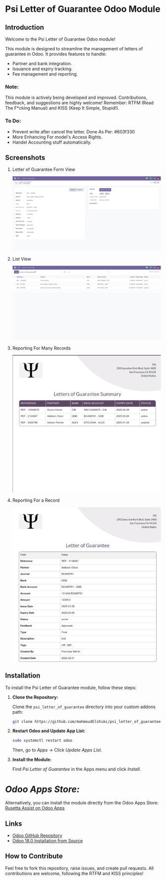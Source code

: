 # Psi Letter of Guarantee Odoo Module

## Introduction

Welcome to the Psi Letter of Guarantee Odoo module!

This module is designed to streamline the management of letters of guarantee in Odoo. It provides features to handle:

- Partner and bank integration.
- Issuance and expiry tracking.
- Fee management and reporting.

### Note:
This module is actively being developed and improved. Contributions, feedback, and suggestions are highly welcome! Remember: RTFM (Read The F*cking Manual) and KISS (Keep It Simple, Stupid!).

### To Do:
- Prevent write after cancel the letter. Done As Per: #603f330
- More Enhancing For model's Access Rights.
- Handel Accounting stuff automatically.

## Screenshots

1. Letter of Guarantee Form View

   ![Form View](./psi_letter_of_guarantee/static/description/images/form_view.png)

2. List View

   ![List View](./psi_letter_of_guarantee/static/description/images/list_view.png)

3. Reporting For Many Records 

   ![Reports](./psi_letter_of_guarantee/static/description/images/reports_many.png)

4. Reporting For a Record

   ![Reports](./psi_letter_of_guarantee/static/description/images/reports_one.png)
## Installation

To install the Psi Letter of Guarantee module, follow these steps:

1. **Clone the Repository:**

   Clone the `psi_letter_of_guarantee` directory into your custom addons path:

   ```bash
   git clone https://github.com/mahmoudElshimi/psi_letter_of_guarantee.git /path/to/odoo/custom/addons/
   ```

2. **Restart Odoo and Update App List:**

   ```bash
   sudo systemctl restart odoo
   ```

   Then, go to *Apps* → Click *Update Apps List*.

3. **Install the Module:**

   Find *Psi Letter of Guarantee* in the Apps menu and click *Install*.
   
# *Odoo Apps Store:*

 Alternatively, you can install the module directly from the Odoo Apps Store:
 [Rusetta Assist on Odoo Apps](https://apps.odoo.com/apps/modules/18.0/psi_letter_of_guarantee)


## Links

- [Odoo GitHub Repository](https://github.com/odoo/odoo)
- [Odoo 18.0 Installation from Source](https://www.odoo.com/documentation/18.0/administration/on_premise/source.html)

## How to Contribute

Feel free to fork this repository, raise issues, and create pull requests. All contributions are welcome, following the RTFM and KISS principles!
